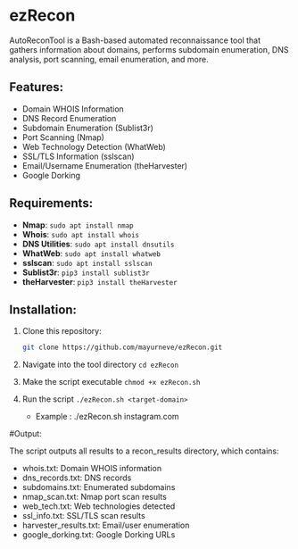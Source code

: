# ezRecon

AutoReconTool is a Bash-based automated reconnaissance tool that gathers information about domains, performs subdomain enumeration, DNS analysis, port scanning, email enumeration, and more.

## Features:
- Domain WHOIS Information
- DNS Record Enumeration
- Subdomain Enumeration (Sublist3r)
- Port Scanning (Nmap)
- Web Technology Detection (WhatWeb)
- SSL/TLS Information (sslscan)
- Email/Username Enumeration (theHarvester)
- Google Dorking

## Requirements:
- **Nmap**: `sudo apt install nmap`
- **Whois**: `sudo apt install whois`
- **DNS Utilities**: `sudo apt install dnsutils`
- **WhatWeb**: `sudo apt install whatweb`
- **sslscan**: `sudo apt install sslscan`
- **Sublist3r**: `pip3 install sublist3r`
- **theHarvester**: `pip3 install theHarvester`

## Installation:
1. Clone this repository:
   ```bash
   git clone https://github.com/mayurneve/ezRecon.git
2. Navigate into the tool directory
   `cd ezRecon`
3. Make the script executable
   `chmod +x ezRecon.sh`
4. Run the script
   `./ezRecon.sh <target-domain>`

   - Example :   ./ezRecon.sh instagram.com

#Output:

The script outputs all results to a recon_results directory, which contains:

- whois.txt: Domain WHOIS information
- dns_records.txt: DNS records
- subdomains.txt: Enumerated subdomains
- nmap_scan.txt: Nmap port scan results
- web_tech.txt: Web technologies detected
- ssl_info.txt: SSL/TLS scan results
- harvester_results.txt: Email/user enumeration
- google_dorking.txt: Google Dorking URLs
